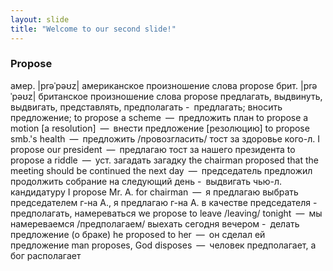 ```yaml
---
layout: slide
title: "Welcome to our second slide!"
---
```

 ### Propose

амер.  |prəˈpəʊz|  американское произношение слова propose
брит.  |prəˈpəʊz|  британское произношение слова propose
предлагать, выдвинуть, выдвигать, представлять, предполагать
- предлагать; вносить предложение;
to propose a scheme — предложить план
to propose a motion [a resolution] — внести предложение [резолюцию]
to propose smb.'s health — предложить /провозгласить/ тост за здоровье кого-л.
I propose our president — предлагаю тост за нашего президента
to propose a riddle — уст. загадать загадку
the chairman proposed that the meeting should be continued the next day — председатель предложил продолжить собрание на следующий день
- выдвигать чью-л. кандидатуру
I propose Mr. A. for chairman — я предлагаю выбрать председателем г-на А., я предлагаю г-на А. в качестве председателя
- предполагать, намереваться
we propose to leave /leaving/ tonight — мы намереваемся /предполагаем/ выехать сегодня вечером
- делать предложение (о браке)
he proposed to her — он сделал ей предложение
man proposes, God disposes — человек предполагает, а бог располагает
